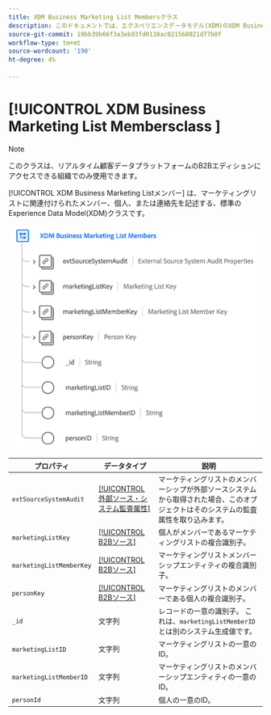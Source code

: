 ```yaml
---
title: XDM Business Marketing List Membersクラス
description: このドキュメントでは、エクスペリエンスデータモデル(XDM)のXDM Business Marketing List Membersクラスの概要を説明します。
source-git-commit: 19bb39b66f3a3eb93fd0138ac021568021d77b0f
workflow-type: tm+mt
source-wordcount: '190'
ht-degree: 4%

---
```


# [!UICONTROL XDM Business Marketing List Membersclass ] 

>[!NOTE]
>
>このクラスは、リアルタイム顧客データプラットフォームのB2Bエディションにアクセスできる組織でのみ使用できます。

[!UICONTROL XDM Business Marketing Listメンバー] は、マーケティングリストに関連付けられたメンバー、個人、または連絡先を記述する、標準のExperience Data Model(XDM)クラスです。

![](../../images/classes/b2b/business-marketing-list-members.png)

| プロパティ | データタイプ | 説明 |
| --- | --- | --- |
| `extSourceSystemAudit` | [[!UICONTROL 外部ソース・システム監査属性]](../../data-types/external-source-system-audit-attributes.md) | マーケティングリストのメンバーシップが外部ソースシステムから取得された場合、このオブジェクトはそのシステムの監査属性を取り込みます。 |
| `marketingListKey` | [[!UICONTROL B2Bソース]](../../data-types/b2b-source.md) | 個人がメンバーであるマーケティングリストの複合識別子。 |
| `marketingListMemberKey` | [[!UICONTROL B2Bソース]](../../data-types/b2b-source.md) | マーケティングリストメンバーシップエンティティの複合識別子。 |
| `personKey` | [[!UICONTROL B2Bソース]](../../data-types/b2b-source.md) | マーケティングリストのメンバーである個人の複合識別子。 |
| `_id` | 文字列 | レコードの一意の識別子。 これは、`marketingListMemberID`とは別のシステム生成値です。 |
| `marketingListID` | 文字列 | マーケティングリストの一意のID。 |
| `marketingListMemberID` | 文字列 | マーケティングリストのメンバーシップエンティティの一意のID。 |
| `personId` | 文字列 | 個人の一意のID。 |
